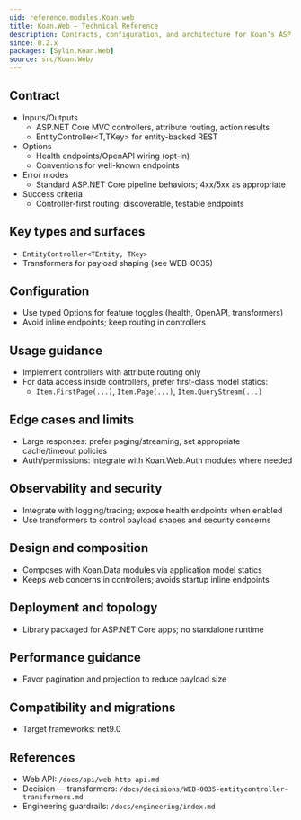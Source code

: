 ```yaml
---
uid: reference.modules.Koan.web
title: Koan.Web — Technical Reference
description: Contracts, configuration, and architecture for Koan’s ASP.NET Core integration.
since: 0.2.x
packages: [Sylin.Koan.Web]
source: src/Koan.Web/
---
```


## Contract

- Inputs/Outputs
  - ASP.NET Core MVC controllers, attribute routing, action results
  - EntityController<T,TKey> for entity-backed REST
- Options
  - Health endpoints/OpenAPI wiring (opt-in)
  - Conventions for well-known endpoints
- Error modes
  - Standard ASP.NET Core pipeline behaviors; 4xx/5xx as appropriate
- Success criteria
  - Controller-first routing; discoverable, testable endpoints

## Key types and surfaces

- `EntityController<TEntity, TKey>`
- Transformers for payload shaping (see WEB-0035)

## Configuration

- Use typed Options for feature toggles (health, OpenAPI, transformers)
- Avoid inline endpoints; keep routing in controllers

## Usage guidance

- Implement controllers with attribute routing only
- For data access inside controllers, prefer first-class model statics:
  - `Item.FirstPage(...)`, `Item.Page(...)`, `Item.QueryStream(...)`

## Edge cases and limits

- Large responses: prefer paging/streaming; set appropriate cache/timeout policies
- Auth/permissions: integrate with Koan.Web.Auth modules where needed

## Observability and security

- Integrate with logging/tracing; expose health endpoints when enabled
- Use transformers to control payload shapes and security concerns

## Design and composition

- Composes with Koan.Data modules via application model statics
- Keeps web concerns in controllers; avoids startup inline endpoints

## Deployment and topology

- Library packaged for ASP.NET Core apps; no standalone runtime

## Performance guidance

- Favor pagination and projection to reduce payload size

## Compatibility and migrations

- Target frameworks: net9.0

## References

- Web API: `/docs/api/web-http-api.md`
- Decision — transformers: `/docs/decisions/WEB-0035-entitycontroller-transformers.md`
- Engineering guardrails: `/docs/engineering/index.md`